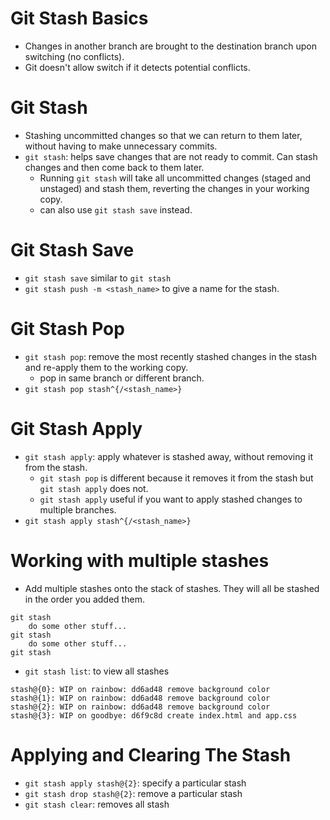 # Git Stash Basics

- Changes in another branch are brought to the destination branch upon switching (no conflicts).
- Git doesn't allow switch if it detects potential conflicts.

# Git Stash

- Stashing uncommitted changes so that we can return to them later, without having to make unnecessary commits.
- `git stash`: helps save changes that are not ready to commit. Can stash changes and then come back to them later.
    - Running `git stash` will take all uncommitted changes (staged and unstaged) and stash them, reverting the changes in your working copy.
    - can also use `git stash save` instead.

# Git Stash Save

- `git stash save` similar to `git stash`
- `git stash push -m <stash_name>` to give a name for the stash.

# Git Stash Pop

- `git stash pop`: remove the most recently stashed changes in the stash and re-apply them to the working copy.
    - pop in same branch or different branch.
- `git stash pop stash^{/<stash_name>}`

# Git Stash Apply

- `git stash apply`: apply whatever is stashed away, without removing it from the stash. 
    - `git stash pop` is different because it removes it from the stash but `git stash apply` does not.
    - `git stash apply` useful if you want to apply stashed changes to multiple branches.
- `git stash apply stash^{/<stash_name>}`

# Working with multiple stashes

- Add multiple stashes onto the stack of stashes. They will all be stashed in the order you added them.

```
git stash
    do some other stuff...
git stash
    do some other stuff...
git stash
```

- `git stash list`: to view all stashes

```git
stash@{0}: WIP on rainbow: dd6ad48 remove background color
stash@{1}: WIP on rainbow: dd6ad48 remove background color
stash@{2}: WIP on rainbow: dd6ad48 remove background color
stash@{3}: WIP on goodbye: d6f9c8d create index.html and app.css
```

# Applying and Clearing The Stash

- `git stash apply stash@{2}`: specify a particular stash
- `git stash drop stash@{2}`: remove a particular stash
- `git stash clear`: removes all stash
